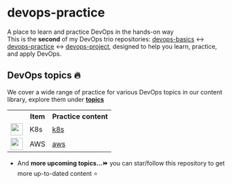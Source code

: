 # devops-practice

A place to learn and practice DevOps in the hands-on way
<br>
This is the **second** of my DevOps trio repositories: [devops-basics](https://github.com/tungbq/devops-basics) <-> [devops-practice](https://github.com/tungbq/devops-practice) <-> [devops-project](https://github.com/tungbq/devops-project), designed to help you learn, practice, and apply DevOps.

## DevOps topics 🔥

We cover a wide range of practice for various DevOps topics in our content library, explore them under [**topics**](./topics/)

<table>
    <tr>
        <th></th>
        <th>Item</th>
        <th>Practice content</th>
    </tr>
    <tr>
        <td><img height="28" src="https://avatars.githubusercontent.com/u/13629408" /></td>
        <td>K8s</td>
        <td><a href="./topics/k8s/">k8s</a></td>
    </tr>
    <tr>
        <td><img height="28" src="https://skillicons.dev/icons?i=aws" /></td>
        <td>AWS</td>
        <td><a href="./topics/aws/">aws</a></td>
    </tr>
</table>

- And **more upcoming topics...⏩** you can star/follow this repository to get more up-to-dated content ⭐
